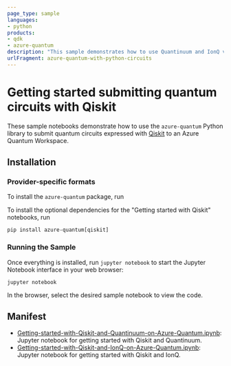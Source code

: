 ```yaml
---
page_type: sample
languages:
- python
products:
- qdk
- azure-quantum
description: "This sample demonstrates how to use Quantinuum and IonQ via the Azure Quantum service with quantum circuits expressed with Qiskit."
urlFragment: azure-quantum-with-python-circuits
---
```


# Getting started submitting quantum circuits with Qiskit

These sample notebooks demonstrate how to use the `azure-quantum` Python library to submit quantum circuits expressed with [Qiskit](https://github.com/QISKit/qiskit-terra) to an Azure Quantum Workspace.

## Installation

### Provider-specific formats

To install the `azure-quantum` package, run

To install the optional dependencies for the "Getting started with Qiskit" notebooks, run

```shell
pip install azure-quantum[qiskit]
```

### Running the Sample

Once everything is installed, run `jupyter notebook` to start the Jupyter Notebook interface in your web browser:

```shell
jupyter notebook
```

In the browser, select the desired sample notebook to view the code.

## Manifest

- [Getting-started-with-Qiskit-and-Quantinuum-on-Azure-Quantum.ipynb](./Getting-started-with-Qiskit-and-Quantinuum-on-Azure-Quantum.ipynb): Jupyter notebook for getting started with Qiskit and Quantinuum.
- [Getting-started-with-Qiskit-and-IonQ-on-Azure-Quantum.ipynb](./Getting-started-with-Qiskit-and-IonQ-on-Azure-Quantum.ipynb): Jupyter notebook for getting started with Qiskit and IonQ.

